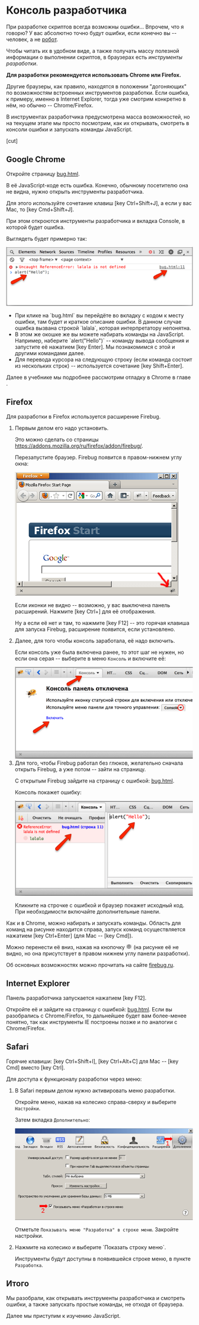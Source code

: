 # Консоль разработчика

При разработке скриптов всегда возможны ошибки... Впрочем, что я говорю? У вас абсолютно точно будут ошибки, если конечно вы -- человек, а не <a href="http://ru.wikipedia.org/wiki/%D0%91%D0%B5%D0%BD%D0%B4%D0%B5%D1%80_(%D0%A4%D1%83%D1%82%D1%83%D1%80%D0%B0%D0%BC%D0%B0)">робот</a>.

Чтобы читать их в удобном виде, а также получать массу полезной информации о выполнении скриптов, в браузерах есть *инструменты разработки*.  

**Для разработки рекомендуется использовать Chrome или Firefox.**

Другие браузеры, как правило, находятся в положении "догоняющих" по возможностям встроенных инструментов разработки. Если ошибка, к примеру, именно в Internet Explorer, тогда уже смотрим конкретно в нём, но обычно -- Chrome/Firefox.

В инструментах разработчика предусмотрена масса возможностей, но на текущем этапе мы просто посмотрим, как их открывать, смотреть в консоли ошибки и запускать команды JavaScript.

[cut]

## Google Chrome   

Откройте страницу [bug.html](bug.html). 

В её JavaScript-коде есть ошибка. Конечно, обычному посетителю она не видна, нужно открыть инструменты разработчика.

Для этого используйте сочетание клавиш [key Ctrl+Shift+J], а если у вас Mac, то [key Cmd+Shift+J].

При этом откроются инструменты разработчика и вкладка Console, в которой будет ошибка.

Выглядеть будет примерно так:

<img src="chrome.png">


<ul>
<li>При клике на `bug.html` вы перейдёте во вкладку с кодом к месту ошибки, там будет и краткое описание ошибки. 
В данном случае ошибка вызвана строкой `lalala`, которая интерпретатору непонятна. </li>
<li>В этом же окошке же вы можете набирать команды на JavaScript. Например, наберите `alert("Hello")` -- команду вывода сообщения и запустите её нажатием [key Enter]. Мы познакомимся с этой и другими командами далее.</li>
<li>Для перевода курсора на следующую строку (если команда состоит из нескольких строк) --  используется сочетание [key Shift+Enter].</li> 
</ul>

Далее в учебнике мы подробнее рассмотрим отладку в Chrome в главе [](/debugging-chrome).

## Firefox   

Для разработки в Firefox используется расширение Firebug. 

<ol>
<li>Первым делом его надо установить.

Это можно сделать со страницы <a href="https://addons.mozilla.org/ru/firefox/addon/firebug/">https://addons.mozilla.org/ru/firefox/addon/firebug/</a>.

Перезапустите браузер. Firebug появится в правом-нижнем углу окна:

<img src="firebug-gray.png">

Если иконки не видно -- возможно, у вас выключена панель расширений. Нажмите [key Ctrl+\] для её отображения. 

Ну а если её нет и там, то нажмите [key F12] -- это горячая клавиша для запуска Firebug, расширение появится, если установлено.
</li>
<li>Далее, для того чтобы консоль заработала, её надо включить.

Если консоль уже была включена ранее, то этот шаг не нужен, но если она серая -- выберите в меню `Консоль` и включите её:

<img src="firefox_console_enable.png">

</li>
<li>Для того, чтобы Firebug работал без глюков, желательно сначала открыть Firebug, а уже потом -- зайти на страницу.

С открытым Firebug зайдите на страницу с ошибкой: [bug.html](/devtools/bug.html).

Консоль покажет ошибку:

<img src="firefox.png">

Кликните на строчке с ошибкой и браузер покажет исходный код. При необходимости включайте дополнительные панели.
</li>
</ol>

Как и в Chrome, можно набирать и запускать команды. Область для команд на рисунке находится справа, запуск команд осуществляется нажатием [key Ctrl+Enter] (для Mac -- [key Cmd]).

Можно перенести её вниз, нажав на кнопочку <img src="firefox_console_down.png"> (на рисунке её не видно, но она присутствует в правом нижнем углу панели разработки).

Об основных возможностях можно прочитать на сайте <a href="http://firebug.ru">firebug.ru</a>.

## Internet Explorer   

Панель разработчика запускается нажатием [key F12].

Откройте её и зайдите на страницу с ошибкой: [bug.html](/devtools/bug.html). Если вы разобрались с Chrome/Firefox, то дальнейшее будет вам более-менее понятно, так как инструменты IE построены позже и по аналогии с Chrome/Firefox.

## Safari   

Горячие клавиши: [key Ctrl+Shift+I], [key Ctrl+Alt+C] для Mac -- [key Cmd] вместо [key Ctrl].

Для доступа к функционалу разработки через меню:

<ol>
<li>
В Safari первым делом нужно активировать меню разработки.

Откройте меню, нажав на колесико справа-сверху и выберите `Настройки`.

Затем вкладка `Дополнительно`:

<img src="safari.png">

Отметьте `Показывать меню "Разработка" в строке меню`. Закройте настройки.
</li>
<li>Нажмите на колесико и выберите `Показать строку меню`.

Инструменты будут доступны в появившейся строке меню, в пункте `Разработка`.</li>
</ol>

## Итого

Мы разобрали, как открывать инструменты разработчика и смотреть ошибки, а также запускать простые команды, не отходя от браузера.

Далее мы приступим к изучению JavaScript.
